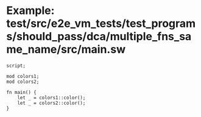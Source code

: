# Example: test/src/e2e_vm_tests/test_programs/should_pass/dca/multiple_fns_same_name/src/main.sw

```sway
script;

mod colors1;
mod colors2;

fn main() {
	let _ = colors1::color();
	let _ = colors2::color();
}

```
